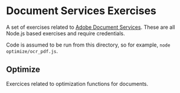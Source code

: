 # Document Services Exercises

A set of exercises related to [Adobe Document Services](https://developer.adobe.com/document-services/homepage/). These are all 
Node.js based exercises and require credentials.

Code is assumed to be run from this directory, so for example, `node optimize/ocr_pdf.js`.

## Optimize

Exercices related to optimization functions for documents.